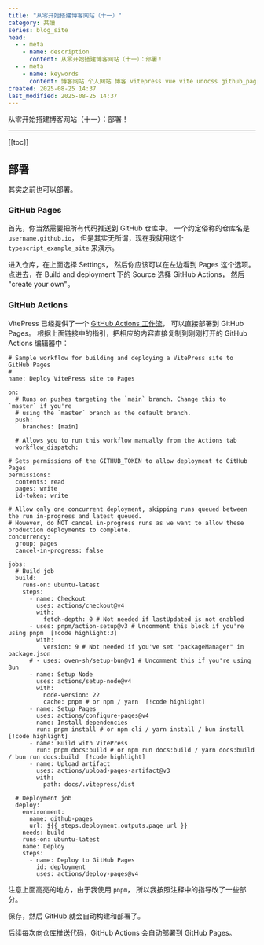 ```yaml
---
title: "从零开始搭建博客网站（十一）"
category: 共讀
series: blog_site
head:
  - - meta
    - name: description
      content: 从零开始搭建博客网站（十一）：部署！
  - - meta
    - name: keywords
      content: 博客网站 个人网站 博客 vitepress vue vite unocss github_pages typescript
created: 2025-08-25 14:37
last_modified: 2025-08-25 14:37
---
```


从零开始搭建博客网站（十一）：部署！

---

[[toc]]

## 部署

其实之前也可以部署。

### GitHub Pages

首先，你当然需要把所有代码推送到 GitHub 仓库中。
一个约定俗称的仓库名是 `username.github.io`，
但是其实无所谓，现在我就用这个 `typescript_example_site` 来演示。

进入仓库，在上面选择 Settings，
然后你应该可以在左边看到 Pages 这个选项。
点进去，在 Build and deployment 下的 Source 选择 GitHub Actions，
然后 "create your own"。

### GitHub Actions

VitePress 已经提供了一个 [GitHub Actions 工作流](https://vitepress.dev/guide/deploy#github-pages)，
可以直接部署到 GitHub Pages。
根据上面链接中的指引，把相应的内容直接复制到刚刚打开的 GitHub Actions 编辑器中：

```yml:line-numbers
# Sample workflow for building and deploying a VitePress site to GitHub Pages
#
name: Deploy VitePress site to Pages

on:
  # Runs on pushes targeting the `main` branch. Change this to `master` if you're
  # using the `master` branch as the default branch.
  push:
    branches: [main]

  # Allows you to run this workflow manually from the Actions tab
  workflow_dispatch:

# Sets permissions of the GITHUB_TOKEN to allow deployment to GitHub Pages
permissions:
  contents: read
  pages: write
  id-token: write

# Allow only one concurrent deployment, skipping runs queued between the run in-progress and latest queued.
# However, do NOT cancel in-progress runs as we want to allow these production deployments to complete.
concurrency:
  group: pages
  cancel-in-progress: false

jobs:
  # Build job
  build:
    runs-on: ubuntu-latest
    steps:
      - name: Checkout
        uses: actions/checkout@v4
        with:
          fetch-depth: 0 # Not needed if lastUpdated is not enabled
      - uses: pnpm/action-setup@v3 # Uncomment this block if you're using pnpm  [!code highlight:3]
        with:
          version: 9 # Not needed if you've set "packageManager" in package.json
      # - uses: oven-sh/setup-bun@v1 # Uncomment this if you're using Bun
      - name: Setup Node
        uses: actions/setup-node@v4
        with:
          node-version: 22
          cache: pnpm # or npm / yarn  [!code highlight]
      - name: Setup Pages
        uses: actions/configure-pages@v4
      - name: Install dependencies
        run: pnpm install # or npm cli / yarn install / bun install  [!code highlight]
      - name: Build with VitePress
        run: pnpm docs:build # or npm run docs:build / yarn docs:build / bun run docs:build  [!code highlight]
      - name: Upload artifact
        uses: actions/upload-pages-artifact@v3
        with:
          path: docs/.vitepress/dist

  # Deployment job
  deploy:
    environment:
      name: github-pages
      url: ${{ steps.deployment.outputs.page_url }}
    needs: build
    runs-on: ubuntu-latest
    name: Deploy
    steps:
      - name: Deploy to GitHub Pages
        id: deployment
        uses: actions/deploy-pages@v4
```

注意上面高亮的地方，由于我使用 `pnpm`，
所以我按照注释中的指导改了一些部分。

保存，然后 GitHub 就会自动构建和部署了。

后续每次向仓库推送代码，GitHub Actions 会自动部署到 GitHub Pages。
